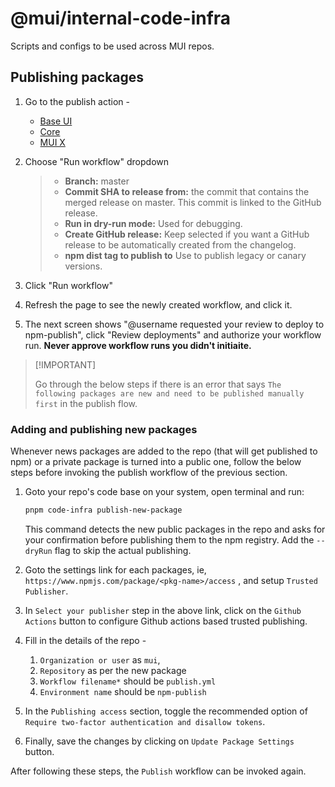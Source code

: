 # @mui/internal-code-infra

Scripts and configs to be used across MUI repos.

## Publishing packages

1. Go to the publish action -
   - [Base UI](https://github.com/mui/base-ui/actions/workflows/publish.yml)
   - [Core](https://github.com/mui/material-ui/actions/workflows/publish.yml)
   - [MUI X](https://github.com/mui/mui-x/actions/workflows/publish.yml)

2. Choose "Run workflow" dropdown

   > - **Branch:** master
   > - **Commit SHA to release from:** the commit that contains the merged release on master. This commit is linked to the GitHub release.
   > - **Run in dry-run mode:** Used for debugging.
   > - **Create GitHub release:** Keep selected if you want a GitHub release to be automatically created from the changelog.
   > - **npm dist tag to publish to** Use to publish legacy or canary versions.

3. Click "Run workflow"
4. Refresh the page to see the newly created workflow, and click it.
5. The next screen shows "@username requested your review to deploy to npm-publish", click "Review deployments" and authorize your workflow run. **Never approve workflow runs you didn't initiaite.**

> [!IMPORTANT] <!-- eslint-disable-line markdown/no-missing-label-refs  --><!-- See https://github.com/eslint/markdown/issues/294 -->
>
> Go through the below steps if there is an error that says `The following packages are new and need to be published manually first` in the publish flow.

### Adding and publishing new packages

Whenever news packages are added to the repo (that will get published to npm) or a private package is turned into a public one, follow the below steps before invoking the publish workflow of the previous section.

1. Goto your repo's code base on your system, open terminal and run:

   ```bash
   pnpm code-infra publish-new-package
   ```

   This command detects the new public packages in the repo and asks for your confirmation before publishing them to the npm registry. Add the `--dryRun` flag to skip the actual publishing.

2. Goto the settings link for each packages, ie, `https://www.npmjs.com/package/<pkg-name>/access` , and setup `Trusted Publisher`.
3. In `Select your publisher` step in the above link, click on the `Github Actions` button to configure Github actions based trusted publishing.
4. Fill in the details of the repo -
   1. `Organization or user` as `mui`,
   2. `Repository` as per the new package
   3. `Workflow filename*` should be `publish.yml`
   4. `Environment name` should be `npm-publish`
5. In the `Publishing access` section, toggle the recommended option of `Require two-factor authentication and disallow tokens`.
6. Finally, save the changes by clicking on `Update Package Settings` button.

After following these steps, the `Publish` workflow can be invoked again.
